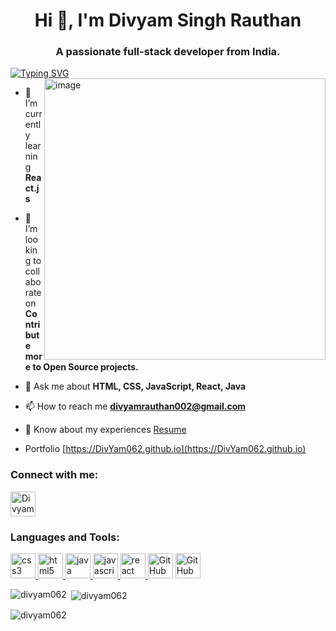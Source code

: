 <h1 align="center">Hi 👋, I'm Divyam Singh Rauthan</h1>
<h3 align="center">A passionate full-stack developer from India.</h3>
<a href="https://git.io/typing-svg"><img src="https://readme-typing-svg.demolab.com?font=Fira+Code&pause=1000&color=18F725&random=false&width=435&lines=Full-Stack+Developer;MERN+Stack+Developer;Nice+to+meet+you........" alt="Typing SVG" /></a>
<img width="450px" align="right" src="https://user-images.githubusercontent.com/58518192/87162442-bf3e8180-c2e7-11ea-9f2a-53a50306b7ce.gif" alt="image">

- 🌱 I’m currently learning **React.js**

- 👯 I’m looking to collaborate on **Contribute more to Open Source projects.**

- 💬 Ask me about **HTML, CSS, JavaScript, React, Java**

- 📫 How to reach me **divyamrauthan002@gmail.com**

- 📄 Know about my experiences [Resume](https://drive.google.com/file/d/11Z-Xykb9CXgll29WA4HJa-n6GLq6B8e6/view?usp=sharing)

- Portfolio [https://DivYam062.github.io](https://DivYam062.github.io)

<h3 align="left">Connect with me:</h3>
<p align="left">
<a href="https://www.linkedin.com/in/divyamrauthan/" target="blank"><img align="center" src="https://user-images.githubusercontent.com/74038190/235294012-0a55e343-37ad-4b0f-924f-c8431d9d2483.gif" alt="Divyam-Singh-Rauthan" height="40" width="40" /></a>
</p>

<h3 align="left">Languages and Tools:</h3>
<p align="left"> <a href="https://www.w3schools.com/css/" target="_blank" rel="noreferrer"> <img src="https://upload.wikimedia.org/wikipedia/commons/thumb/6/62/CSS3_logo.svg/180px-CSS3_logo.svg.png" alt="css3" width="40" height="40"/> </a> <a href="https://www.w3.org/html/" target="_blank" rel="noreferrer"> <img src="https://upload.wikimedia.org/wikipedia/commons/thumb/3/38/HTML5_Badge.svg/800px-HTML5_Badge.svg.png" alt="html5" width="40" height="40"/> </a> <a href="https://www.java.com" target="_blank" rel="noreferrer"> <img src="https://encrypted-tbn0.gstatic.com/images?q=tbn:ANd9GcTjZ0riCrFk0RtnY6Jf-ApEtw8RRL2_OaOfRQ&usqp=CAU" alt="java" width="40" height="40"/> </a> <a href="https://developer.mozilla.org/en-US/docs/Web/JavaScript" target="_blank" rel="noreferrer"> <img src="https://user-images.githubusercontent.com/74038190/212257454-16e3712e-945a-4ca2-b238-408ad0bf87e6.gif" alt="javascript" width="40" height="40"/> </a> <a href="https://reactjs.org/" target="_blank" rel="noreferrer"> <img src="https://user-images.githubusercontent.com/74038190/212257467-871d32b7-e401-42e8-a166-fcfd7baa4c6b.gif" alt="react" width="40" height="40"/> </a> <a href="https://github.com" target="_blank" rel="noreferrer"> <img src="https://user-images.githubusercontent.com/74038190/212257468-1e9a91f1-b626-4baa-b15d-5c385dfa7ed2.gif" alt="GitHub" width="40" height="40"/></a> <a href="https://code.visualstudio.com" target="_blank" rel="noreferrer"> <img src="https://user-images.githubusercontent.com/74038190/212257465-7ce8d493-cac5-494e-982a-5a9deb852c4b.gif" alt="GitHub" width="40" height="40"/></a>
</p>

<p><img align="left" src="https://github-readme-stats.vercel.app/api/top-langs?username=divyam062&show_icons=true&locale=en&layout=compact" alt="divyam062" /></p>

<p>&nbsp;<img align="center" src="https://github-readme-stats.vercel.app/api?username=divyam062&show_icons=true&locale=en" alt="divyam062" /></p>

<p><img align="center" src="https://github-readme-streak-stats.herokuapp.com/?user=divyam062&" alt="divyam062" /></p>
